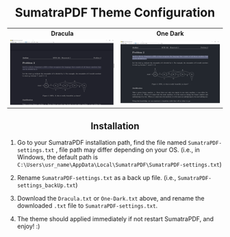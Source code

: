 <h1 align="center">SumatraPDF Theme Configuration</h1>

<div align="center">
<table>
  <tr>
    <th>Dracula</th>
    <th>One Dark</th>
  </tr>
  <tr>
    <td><img src="/SumatraPDF%20Themes/README.assets/Dracula.png" width="500" /></td>
    <td><img src="/SumatraPDF%20Themes/README.assets/One-Dark.png" width="500" /></td>
  </tr>
</table>
</div>

<h2 align="center">Installation</h2>

1. Go to your SumatraPDF installation path, find the file named `SumatraPDF-settings.txt` , file path may differ depending on your OS. (i.e., in Windows, the default path is `C:\Users\usr_name\AppData\Local\SumatraPDF\SumatraPDF-settings.txt`)

2. Rename `SumatraPDF-settings.txt` as a back up file. (i.e., `SumatraPDF-settings_backUp.txt`)

3. Download the `Dracula.txt` or `One-Dark.txt` above, and rename the downloaded `.txt` file to `SumatraPDF-settings.txt`.

4. The theme should applied immediately if not restart SumatraPDF, and enjoy! :)

